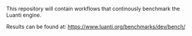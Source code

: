 This repository will contain workflows that continously benchmark the Luanti engine.

Results can be found at: https://www.luanti.org/benchmarks/dev/bench/
